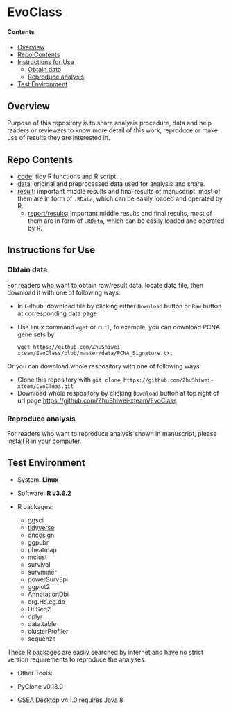 # EvoClass

#### Contents

* [Overview](#overview)
* [Repo Contents](#repo-contents)
* [Instructions for Use](#instructions-for-use)
  * [Obtain data](#obtain-data)
  * [Reproduce analysis](#reproduce-analysis)
* [Test Environment](#test-environment)

## Overview

Purpose of this repository is to share analysis procedure, data and help readers or reviewers to know more detail of this work, reproduce or make use of results they are interested in.


## Repo Contents

* [code](./code): tidy R functions and R script.
* [data](./data): original and preprocessed data used for analysis and share.
* [result](./result): important middle results and final results of manuscript, most of them are in form of `.RData`, which can be easily loaded and operated by R. 
  * [report/results](./report/results): important middle results and final results, most of them are in form of `.RData`, which can be easily loaded and operated by R. 


## Instructions for Use

### Obtain data

For readers who want to obtain raw/result data, locate data file, then download it with one of following ways:

* In Github, download file by clicking either `Download` button or `Raw` button at corresponding data page

* Use linux command `wget` or `curl`, fo example, you can download PCNA gene sets by

  `wget https://github.com/ZhuShiwei-xteam/EvoClass/blob/master/data/PCNA_Signature.txt`

Or you can download whole respository with one of following ways:

* Clone this repository with `git clone https://github.com/ZhuShiwei-xteam/EvoClass.git`
* Download whole respository by clicking `Download` button at top right of url page <https://github.com/ZhuShiwei-xteam/EvoClass>

### Reproduce analysis

For readers who want to reproduce analysis shown in manuscript, please [install R](https://cran.r-project.org) in your computer.

## Test Environment

* System: __Linux__

* Software: __R v3.6.2__

* R packages:
  * ggsci
  * [tidyverse](https://www.tidyverse.org/)
  * oncosign
  * ggpubr
  * pheatmap
  * mclust
  * survival
  * survminer
  * powerSurvEpi
  * ggplot2
  * AnnotationDbi
  * org.Hs.eg.db
  * DESeq2
  * dplyr
  * data.table
  * clusterProfiler
  * sequenza

These R packages are easily searched by internet and have no strict version requirements to reproduce the analyses.

* Other Tools: 

 * PyClone v0.13.0
 * GSEA Desktop v4.1.0 requires Java 8

